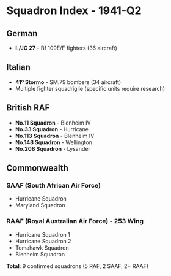 # Squadron Index - 1941-Q2

## German
- **I./JG 27** - Bf 109E/F fighters (36 aircraft)

## Italian
- **41º Stormo** - SM.79 bombers (34 aircraft)
- Multiple fighter squadriglie (specific units require research)

## British RAF
- **No.11 Squadron** - Blenheim IV
- **No.33 Squadron** - Hurricane  
- **No.113 Squadron** - Blenheim IV
- **No.148 Squadron** - Wellington
- **No.208 Squadron** - Lysander

## Commonwealth
### SAAF (South African Air Force)
- Hurricane Squadron
- Maryland Squadron

### RAAF (Royal Australian Air Force) - 253 Wing
- Hurricane Squadron 1
- Hurricane Squadron 2
- Tomahawk Squadron
- Blenheim Squadron

**Total**: 9 confirmed squadrons (5 RAF, 2 SAAF, 2+ RAAF)
